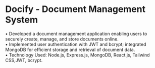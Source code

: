 # Docify - Document Management System
• Developed a document management application enabling users to securely create, manage, and store documents online. <br>
• Implemented user authentication with JWT and bcrypt; integrated MongoDB for efficient storage and retrieval of document data. <br>
• Technology Used: Node.js, Express.js, MongoDB, React.js, Tailwind CSS,JWT, bcrypt. <br>
